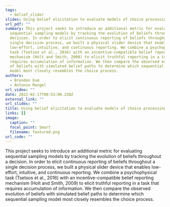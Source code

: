```yaml
---
tags:
  - belief_slider
slides: Using belief elicitation to evaluate models of choice processing
url_pdf: ""
summary: This project seeks to introduce an additional metric for evaluating
  sequential sampling models by tracking the evolution of beliefs throughout a
  decision. In order to elicit continuous reporting of beliefs throughout a
  single decision process, we built a physical slider device that enables
  low-effort, intuitive, and continuous reporting. We combine a psychophysical
  task (Tsetsos et al., 2016) with an incentive-compatible belief reporting
  mechanism (Holt and Smith, 2009) to elicit truthful reporting in a task that
  requires accumulation of information. We then compare the observed evolution
  of beliefs with simulated belief paths to determine which sequential sampling
  model most closely resembles the choice process.
authors:
  - Brenden Eum
  - Antonio Rangel
url_video: ""
date: 2022-02-17T00:53:00.238Z
external_link: ""
url_slides: ""
title: Using belief elicitation to evaluate models of choice processing
links: []
image:
  caption: ""
  focal_point: Smart
  filename: featured.png
url_code: ""
---
```


This project seeks to introduce an additional metric for evaluating sequential sampling models by tracking the evolution of beliefs throughout a decision. In order to elicit continuous reporting of beliefs throughout a single decision process, we built a physical slider device that enables low-effort, intuitive, and continuous reporting. We combine a psychophysical task (Tsetsos et al., 2016) with an incentive-compatible belief reporting mechanism (Holt and Smith, 2009) to elicit truthful reporting in a task that requires accumulation of information. We then compare the observed evolution of beliefs with simulated belief paths to determine which sequential sampling model most closely resembles the choice process.